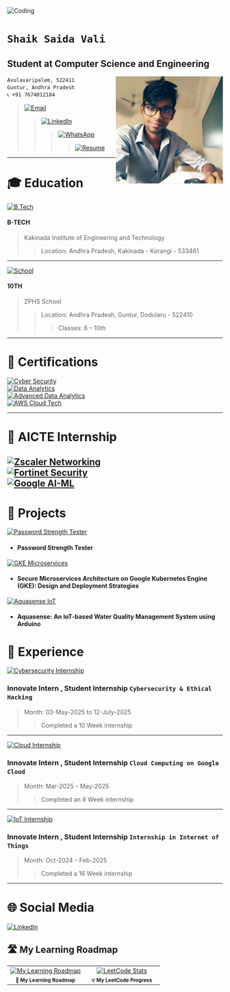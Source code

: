 <!-- ![Master-Header]() --><img  alt="Coding" width="100%" height="350px" margin-left="15%" src="https://www.lambdatest.com/resources/images/news24.gif">

# `Shaik Saida Vali`  
## Student at Computer Science and Engineering  

<img src="https://github.com/urstrulysaida/urstrulysaida/blob/main/Github%20Profile.jpeg" align="right" width="250" />

```sh
Avulavaripalem, 522411  
Guntur, Andhra Pradesh  
📞 +91 7674012184
```

>[![Email](https://img.shields.io/badge/Email-D14836?style=for-the-badge&logo=gmail&logoColor=white)](mailto:shaiksaidavali.in@gmail.com)  
>>[![LinkedIn](https://img.shields.io/badge/LinkedIn-0A66C2?style=for-the-badge&logo=linkedin&logoColor=white)](https://www.linkedin.com/in/shaiksaidavali/)
>>>[![WhatsApp](https://img.shields.io/badge/WhatsApp-%2B91%207674012184-25D366?style=for-the-badge&logo=whatsapp&logoColor=white)](https://wa.me/917674012184)
>>>>[![Resume](https://img.shields.io/badge/Resume-View%20Here-blue?style=for-the-badge&logo=google-drive&logoColor=white)](https://docs.google.com/document/d/1UBfhBcEI_hzWj1KOlvlD4vjbkhmVV1ZNFayQrkroXZA/edit?usp=sharing)

---

# 🎓 Education  

[![B.Tech](https://img.shields.io/badge/B--Tech-Computer%20Science%20%26%20Engineering-blue?style=for-the-badge&logo=google-scholar&logoColor=white)](#)  
#### B-TECH  
> Kakinada Institute of Engineering and Technology  
>> Location: Andhra Pradesh, Kakinada - Korangi - 533461  

---

[![School](https://img.shields.io/badge/High%20School-ZPHS%20School-green?style=for-the-badge&logo=googlescholar&logoColor=white)](#)  
#### 10TH  
> ZPHS School  
>> Location: Andhra Pradesh, Guntur, Dodularu - 522410  
>>>Classes: 6 – 10th  


---
# 📜 Certifications  

[![Cyber Security](https://img.shields.io/badge/Google-Cyber%20Security-blue?style=for-the-badge&logo=googledrive&logoColor=white)](https://drive.google.com/drive/folders/1GQHLGxvDy1Q0kK9evMfOjfEfOn2-fI5A?usp=sharing)  
[![Data Analytics](https://img.shields.io/badge/Google-Data%20Analytics-green?style=for-the-badge&logo=googledrive&logoColor=white)](https://drive.google.com/drive/folders/1TzByATBWXBvBsjV-bK1dtFmvAgxE2E5c?usp=drive_link)  
[![Advanced Data Analytics](https://img.shields.io/badge/Google-Advanced%20Data%20Analytics-orange?style=for-the-badge&logo=googledrive&logoColor=white)](https://drive.google.com/drive/folders/19PpE3C9AG5eBUGssrH_IAGa7RQlTHzUp?usp=drive_link)  
[![AWS Cloud Tech](https://img.shields.io/badge/AWS-Cloud%20Tech%20Consultant-red?style=for-the-badge&logo=amazons3&logoColor=white)](https://drive.google.com/drive/folders/1QVr7fmnA-DpbHwySLg4d1lC8sA1RaURP?usp=drive_link)  

---

# 🏫 AICTE Internship  

[![Zscaler Networking](https://img.shields.io/badge/Zscaler-Networking%20Virtual-blueviolet?style=for-the-badge&logo=googledrive&logoColor=white)](https://drive.google.com/file/d/1AmbBgEeqkv45qOzodPugsVUiaunObl2U/view?usp=drive_link)  
[![Fortinet Security](https://img.shields.io/badge/Fortinet-Network%20Security%20Associate-critical?style=for-the-badge&logo=fortinet&logoColor=white)](https://drive.google.com/file/d/1bGLpt7pwHiEaG9pvlNZnMlv7S35I3q5I/view?usp=drive_link)  
[![Google AI-ML](https://img.shields.io/badge/Google-AI%20%26%20ML%20Virtual-success?style=for-the-badge&logo=google&logoColor=white)](https://drive.google.com/file/d/1O4RZUHQNE9HKNfz8TmnvIsOb81f5jDwp/view?usp=drive_link)
---
# 🚀 Projects  

[![Password Strength Tester](https://img.shields.io/badge/Project-Password%20Strength%20Tester-ff69b4?style=for-the-badge&logo=github&logoColor=white)](#)  
* #### Password Strength Tester  

[![GKE Microservices](https://img.shields.io/badge/Project-Secure%20Microservices%20on%20GKE-blue?style=for-the-badge&logo=kubernetes&logoColor=white)](#)  
* #### Secure Microservices Architecture on Google Kubernetes Engine (GKE): Design and Deployment Strategies  

[![Aquasense IoT](https://img.shields.io/badge/Project-Aquasense%20IoT-00CED1?style=for-the-badge&logo=arduino&logoColor=white)](#)  
* #### Aquasense: An IoT-based Water Quality Management System using Arduino  


#

# 💼 Experience  

[![Cybersecurity Internship](https://img.shields.io/badge/Internship-Cybersecurity%20%26%20Ethical%20Hacking-blue?style=for-the-badge&logo=googledrive&logoColor=white)](https://drive.google.com/file/d/1LkavkbMS0g6BfP-QAjf9C9QE_IsrGSVv/view?usp=drive_link)  
### Innovate Intern , Student Internship `Cybersecurity & Ethical Hacking`  
> Month: 03-May-2025 to 12-July-2025  
>> Completed a 10 Week internship  

---

[![Cloud Internship](https://img.shields.io/badge/Internship-Cloud%20Computing%20on%20GCP-orange?style=for-the-badge&logo=googledrive&logoColor=white)](https://drive.google.com/file/d/1xbeF-RusGvEKylOF6wELgnYVunS5x8RO/view?usp=drive_link)  
### Innovate Intern , Student Internship `Cloud Computing on Google Cloud`  
> Month: Mar-2025 – May-2025  
>> Completed an 8 Week internship  

---

[![IoT Internship](https://img.shields.io/badge/Internship-Internet%20of%20Things-green?style=for-the-badge&logo=googledrive&logoColor=white)](https://drive.google.com/file/d/1d1Rgjnw9mvVhVQJCXOZSz5bQRpthl33-/view?usp=drive_link)  
### Innovate Intern , Student Internship `Internship in Internet of Things`  
> Month: Oct-2024 – Feb-2025  
>> Completed a 16 Week internship  

---

# 🌐 Social Media  

[![LinkedIn](https://img.shields.io/badge/LinkedIn-Shaik%20Saida%20Vali-0A66C2?style=for-the-badge&logo=linkedin&logoColor=white)](https://www.linkedin.com/in/shaiksaidavali/)  

## 🛣️ My Learning Roadmap
<table>
  <tr>
    <td align="center" width="50%">
      <a href="https://roadmap.sh" target="_blank">
        <img src="https://roadmap.sh/card/wide/651b0fcc1205b5c21b6a74fc?variant=dark"
             alt="My Learning Roadmap"
             width="95%" />
      </a>
      <br>
      <sub><b>📍 My Learning Roadmap</b></sub>
    </td>
    <td align="center" width="50%">
      <a href="https://leetcode.com/u/urstrulysaida/" target="_blank">
        <img src="https://leetcard.jacoblin.cool/urstrulysaida?theme=unicorn&ext=heatmap,contest&border=0&radius=20"
             alt="LeetCode Stats"
             width="95%" />
      </a>
      <br>
      <sub><b>💡 My LeetCode Progress</b></sub>
    </td>
  </tr>
</table>



